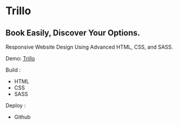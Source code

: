 # Trillo
## Book Easily, Discover Your Options.

Responsive Website Design Using Advanced HTML, CSS, and SASS.

Demo: <a href="https://riahiachraf.github.io/Trillo/" target="_blank" rel="noopener noreferrer">Trillo</a>

Build :
- HTML
- CSS
- SASS

Deploy : 
- Github


